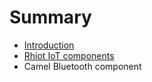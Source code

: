 # Summary

* [Introduction](README.md)
* [Rhiot IoT components](rhiot_iot_components.md)
* Camel Bluetooth component

